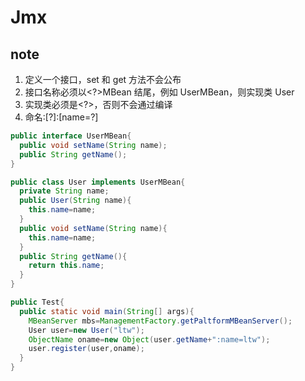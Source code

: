 # Jmx

## note

1. 定义一个接口，set 和 get 方法不会公布
2. 接口名称必须以<?>MBean 结尾，例如 UserMBean，则实现类 User
3. 实现类必须是<?>，否则不会通过编译
4. 命名:[?]:[name=?]

```java
public interface UserMBean{
  public void setName(String name);
  public String getName();
}

public class User implements UserMBean{
  private String name;
  public User(String name){
    this.name=name;
  }
  public void setName(String name){
    this.name=name;
  }
  public String getName(){
    return this.name;
  }
}

public Test{
  public static void main(String[] args){
    MBeanServer mbs=ManagementFactory.getPaltformMBeanServer();
    User user=new User("ltw");
    ObjectName oname=new Object(user.getName+":name=ltw");
    user.register(user,oname);
  }
}
```
